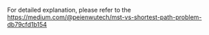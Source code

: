 For detailed explanation, please refer to the  https://medium.com/@peienwutech/mst-vs-shortest-path-problem-db79cfd1b154
